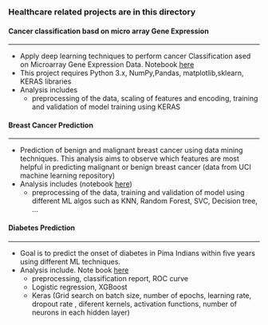 ### Healthcare related projects are  in this directory

#### Cancer classification basd on micro array Gene Expression
----------------------------------------------------------------

- Apply deep learning techniques to perform cancer Classification ased on Microarray Gene Expression Data. Notebook [here](https://github.com/leinada/HealthCare/blob/master/cancerClassification_geneMicroArray/cancerClassification_microArrayGeneExpressionData_KERAS.ipynb)
- This project requires Python 3.x, NumPy,Pandas, matplotlib,sklearn, KERAS libraries
- Analysis includes
  * preprocessing of the data,  scaling of features and encoding, training and validation of model training using KERAS

#### Breast Cancer Prediction
---------------------------------------------------------------
- Prediction of benign and malignant breast cancer using data mining techniques. This analysis aims to observe which features are most helpful in predicting malignant or benign breast cancer (data from UCI machine learning repository)
- Analysis includes (notebook [here](https://github.com/leinada/HealthCare/blob/master/breastCancer/BCD_differentAlgos.ipynb))
  * preprocessing of the data,  training and validation of model using different ML algos such as KNN, Random Forest, SVC, Decision tree, ...

#### Diabetes Prediction
----------------------------------------------------------------
- Goal is to predict the onset of diabetes in Pima Indians within five years using different ML techniques.
- Analysis include. Note book [here](https://github.com/leinada/HealthCare/blob/master/diabetes_prediction/diabetes.ipynb) 
   * preprocessing, classification report, ROC curve
   * Logistic regression, XGBoost
   * Keras (Grid search on batch size, number of epochs, learning rate, dropout rate , diferent kernels, activation functions, number of neurons in each hidden layer)
